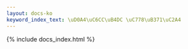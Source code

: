 ```yaml
---
layout: docs-ko
keyword_index_text: \uD0A4\uC6CC\uB4DC \uC778\uB371\uC2A4
---
```

{% include docs_index.html %}

